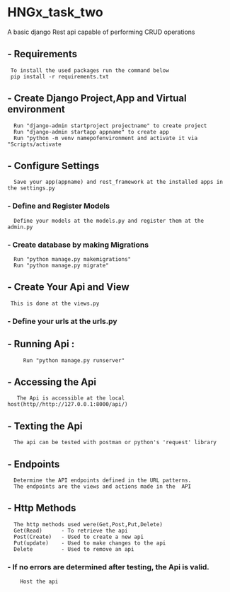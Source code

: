 # HNGx_task_two

A basic django Rest api capable of  performing CRUD operations 
## - Requirements
     To install the used packages run the command below
     pip install -r requirements.txt
## - Create Django Project,App and Virtual environment
      Run "django-admin startproject projectname" to create project
      Run "django-admin startapp appname" to create app
      Run "python -m venv namepofenvironment and activate it via "Scripts/activate
## - Configure Settings
      Save your app(appname) and rest_framework at the installed apps in the settings.py 
### - Define and Register Models
      Define your models at the models.py and register them at the admin.py
### - Create database by making Migrations
      Run "python manage.py makemigrations"
      Run "python manage.py migrate"
## - Create Your Api and View
     This is done at the views.py
### - Define your urls at the urls.py

## - Running Api :
         Run "python manage.py runserver"
  ## - Accessing the Api
       The Api is accessible at the local host(http//http://127.0.0.1:8000/api/)
  ## - Texting the Api
      The api can be tested with postman or python's 'request' library
  ## - Endpoints
      Determine the API endpoints defined in the URL patterns.
      The endpoints are the views and actions made in the  API
  ## - Http Methods
      The http methods used were(Get,Post,Put,Delete)
      Get(Read)      - To retrieve the api
      Post(Create)   - Used to create a new api
      Put(update)    - Used to make changes to the api
      Delete         - Used to remove an api
  ### - If no errors are determined after testing, the Api is valid.
        Host the api 

